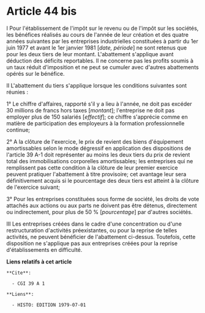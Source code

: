 # Article 44 bis

I  Pour l'établissement de l'impôt sur le revenu ou de l'impôt sur les sociétés, les bénéfices réalisés au cours de l'année
de leur création et des quatre années suivantes par les entreprises industrielles constituées à partir du 1er juin 1977 et
avant le 1er janvier 1981 [*date, période*] ne sont retenus que pour les deux tiers de leur montant. L'abattement s'applique
avant déduction des déficits reportables. Il ne concerne pas les profits soumis à un taux réduit d'imposition et ne peut se
cumuler avec d'autres abattements opérés sur le bénéfice.

II  L'abattement du tiers s'applique lorsque les conditions suivantes sont réunies :

1° Le chiffre d'affaires, rapporté s'il y a lieu à l'année, ne doit pas excéder 30 millions de francs hors taxes [*montant*];
l'entreprise ne doit pas employer plus de 150 salariés [*effectif*]; ce chiffre s'apprécie comme en matière de participation
des employeurs à la formation professionnelle continue;

2° A la clôture de l'exercice, le prix de revient des biens d'équipement amortissables selon le mode dégressif en application
des dispositions de l'article 39 A-1 doit représenter au moins les deux tiers du prix de revient total des immobilisations
corporelles amortissables; les entreprises qui ne remplissent pas cette condition à la clôture de leur premier exercice
peuvent pratiquer l'abattement à titre provisoire; cet avantage leur sera définitivement acquis si le pourcentage des deux
tiers est atteint à la clôture de l'exercice suivant;

3° Pour les entreprises constituées sous forme de société, les droits de vote attachés aux actions ou aux parts ne doivent
pas être détenus, directement ou indirectement, pour plus de 50 % [*pourcentage*] par d'autres sociétés.

III  Les entreprises créées dans le cadre d'une concentration ou d'une restructuration d'activités préexistantes, ou pour la
reprise de telles activités, ne peuvent bénéficier de l'abattement ci-dessus. Toutefois, cette disposition ne s'applique pas
aux entreprises créées pour la reprise d'établissements en difficulté.

**Liens relatifs à cet article**

	**Cite**:

	  - CGI 39 A 1

	**Liens**:

	  - HISTO: EDITION 1979-07-01
